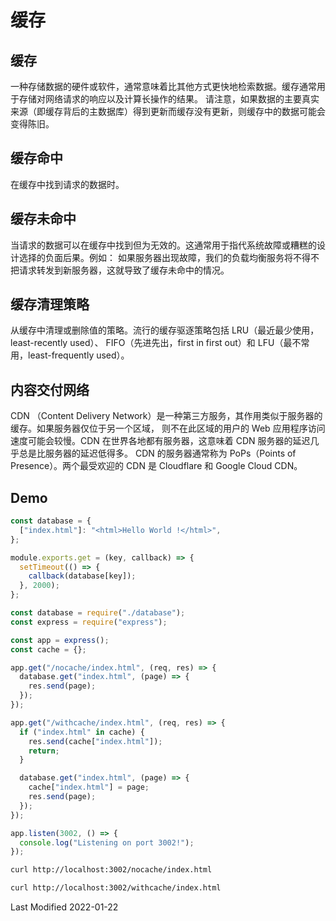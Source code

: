 # 缓存

## 缓存

一种存储数据的硬件或软件，通常意味着比其他方式更快地检索数据。缓存通常用于存储对网络请求的响应以及计算长操作的结果。
请注意，如果数据的主要真实来源（即缓存背后的主数据库）得到更新而缓存没有更新，则缓存中的数据可能会变得陈旧。

## 缓存命中

在缓存中找到请求的数据时。

## 缓存未命中

当请求的数据可以在缓存中找到但为无效的。这通常用于指代系统故障或糟糕的设计选择的负面后果。例如：
如果服务器出现故障，我们的负载均衡服务将不得不把请求转发到新服务器，这就导致了缓存未命中的情况。

## 缓存清理策略

从缓存中清理或删除值的策略。流行的缓存驱逐策略包括 LRU（最近最少使用，least-recently used）、
FIFO（先进先出，first in first out）和 LFU（最不常用，least-frequently used）。

## 内容交付网络

CDN （Content Delivery Network）是一种第三方服务，其作用类似于服务器的缓存。如果服务器仅位于另一个区域，
则不在此区域的用户的 Web 应用程序访问速度可能会较慢。CDN 在世界各地都有服务器，这意味着 CDN 服务器的延迟几乎总是比服务器的延迟低得多。
CDN 的服务器通常称为 PoPs（Points of Presence）。两个最受欢迎的 CDN 是 Cloudflare 和 Google Cloud CDN。

## Demo

```js
const database = {
  ["index.html"]: "<html>Hello World !</html>",
};

module.exports.get = (key, callback) => {
  setTimeout(() => {
    callback(database[key]);
  }, 2000);
};
```

```js
const database = require("./database");
const express = require("express");

const app = express();
const cache = {};

app.get("/nocache/index.html", (req, res) => {
  database.get("index.html", (page) => {
    res.send(page);
  });
});

app.get("/withcache/index.html", (req, res) => {
  if ("index.html" in cache) {
    res.send(cache["index.html"]);
    return;
  }

  database.get("index.html", (page) => {
    cache["index.html"] = page;
    res.send(page);
  });
});

app.listen(3002, () => {
  console.log("Listening on port 3002!");
});
```

```bash
curl http://localhost:3002/nocache/index.html
```

```bash
curl http://localhost:3002/withcache/index.html
```

Last Modified 2022-01-22

